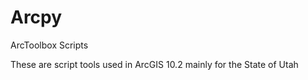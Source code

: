 Arcpy
=====

ArcToolbox Scripts

These are script tools used in ArcGIS 10.2 mainly for the State of Utah
